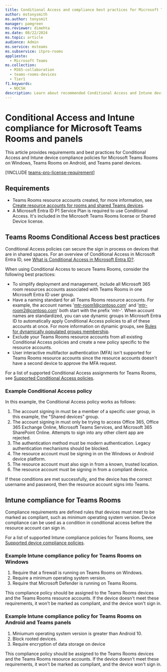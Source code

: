```yaml
---
title: Conditional Access and compliance best practices for Microsoft Teams Rooms
author: mstonysmith
ms.author: tonysmit
manager: pamgreen
ms.reviewer: dimehta
ms.date: 08/22/2024
ms.topic: article
audience: Admin
ms.service: msteams
ms.subservice: itpro-rooms
appliesto: 
  - Microsoft Teams
ms.collection: 
  - M365-collaboration
  - teams-rooms-devices
  - Tier1
f1.keywords: 
  - NOCSH
description: Learn about recommended Conditional Access and Intune device compliance policies and best practices for Microsoft Teams Rooms.
---
```


# Conditional Access and Intune compliance for Microsoft Teams Rooms and panels

This article provides requirements and best practices for Conditional Access and Intune device compliance policies for Microsoft Teams Rooms on Windows, Teams Rooms on Android, and Teams panel devices.

[!INCLUDE [teams-pro-license-requirement](../includes/teams-pro-license-requirement.md)]

## Requirements

- Teams Rooms resource accounts created, for more information, see [Create resource accounts for rooms and shared Teams devices](create-resource-account.md).
- A Microsoft Entra ID P1 Service Plan is required to use Conditional Access. It's included in the Microsoft Teams Rooms license or Shared Device license.

## Teams Rooms Conditional Access best practices

Conditional Access policies can secure the sign in process on devices that are in shared spaces. For an overview of Conditional Access in Microsoft Entra ID, see [What is Conditional Access in Microsoft Entra ID?](/azure/active-directory/conditional-access/overview).

When using Conditional Access to secure Teams Rooms, consider the following best practices:

- To simplify deployment and management, include all Microsoft 365 room resources accounts associated with Teams Rooms in one Microsoft Entra ID user group.
- Have a naming standard for all Teams Rooms resource accounts. For example, the account names 'mtr-room1@contoso.com' and 'mtr-room2@contoso.com' both start with the prefix 'mtr-'. When account names are standardized, you can use dynamic groups in Microsoft Entra ID to automatically apply Conditional Access policies to all of these accounts at once. For more information on dynamic groups, see [Rules for dynamically populated groups membership](/azure/active-directory/enterprise-users/groups-dynamic-membership).
- Exclude your Teams Rooms resource accounts from all existing Conditional Access policies and create a new policy specific to the resource accounts.
- User interactive multifactor authentication (MFA) isn't supported for Teams Rooms resource accounts since the resource accounts doesn't have a second device to approve the MFA request.

For a list of supported Conditional Access assignments for Teams Rooms, see [Supported Conditional Access policies](supported-ca-and-compliance-policies.md#supported-conditional-access-policies).

### Example Conditional Access policy

In this example, the Conditional Access policy works as follows:

1. The account signing in must be a member of a specific user group, in this example, the "Shared devices" group.
2. The account signing in must only be trying to access Office 365, Office 365 Exchange Online, Microsoft Teams Services, and Microsoft 365 SharePoint Online. Attempts to sign into any other client app are rejected.
3. The authentication method must be modern authentication. Legacy authentication mechanisms should be blocked.
4. The resource account must be signing in on the Windows or Android device platform.
5. The resource account must also sign in from a known, trusted location.
6. The resource account must be signing in from a compliant device.

If these conditions are met successfully, and the device has the correct username and password, then the resource account signs into Teams.

## Intune compliance for Teams Rooms

Compliance requirements are defined rules that devices must meet to be marked as compliant, such as minimum operating system version. Device compliance can be used as a condition in conditional access before the resource account can sign in.

For a list of supported Intune compliance policies for Teams Rooms, see [Supported device compliance policies](supported-ca-and-compliance-policies.md#supported-device-compliance-policies).

### Example Intune compliance policy for Teams Rooms on Windows

1. Require that a firewall is running on Teams Rooms on Windows.
2. Require a minimum operating system version.
3. Require that Microsoft Defender is running on Teams Rooms.

This compliance policy should be assigned to the Teams Rooms devices and the Teams Rooms resource accounts. If the device doesn't meet these requirements, it won't be marked as compliant, and the device won't sign in.

### Example Intune compliance policy for Teams Rooms on Android and Teams panels

1. Miniumum operating system version is greater than Android 10.
2. Block rooted devices.
3. Require encryption of data storage on device

This compliance policy should be assigned to the Teams Rooms devices and the Teams Rooms resource accounts.  If the device doesn't meet these requirements, it won't be marked as compliant, and the device won't sign in.
